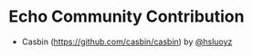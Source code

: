 # Echo Community Contribution

- Casbin (https://github.com/casbin/casbin) by [@hsluoyz](https://github.com/hsluoyz)
